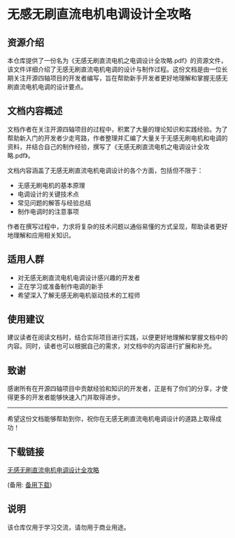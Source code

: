 # 无感无刷直流电机电调设计全攻略

## 资源介绍

本仓库提供了一份名为《无感无刷直流电机之电调设计全攻略.pdf》的资源文件，该文件详细介绍了无感无刷直流电机电调的设计与制作过程。这份文档是由一位长期关注开源四轴项目的开发者编写，旨在帮助新手开发者更好地理解和掌握无感无刷直流电机电调的设计要点。

## 文档内容概述

文档作者在关注开源四轴项目的过程中，积累了大量的理论知识和实践经验。为了帮助新入门的开发者少走弯路，作者整理并汇编了大量关于无感无刷电机和电调的资料，并结合自己的制作经验，撰写了《无感无刷直流电机之电调设计全攻略.pdf》。

文档内容涵盖了无感无刷直流电机电调设计的各个方面，包括但不限于：

- 无感无刷电机的基本原理
- 电调设计的关键技术点
- 常见问题的解答与经验总结
- 制作电调时的注意事项

作者在撰写过程中，力求将复杂的技术问题以通俗易懂的方式呈现，帮助读者更好地理解和应用相关知识。

## 适用人群

- 对无感无刷直流电机电调设计感兴趣的开发者
- 正在学习或准备制作电调的新手
- 希望深入了解无感无刷电机驱动技术的工程师

## 使用建议

建议读者在阅读文档时，结合实际项目进行实践，以便更好地理解和掌握文档中的内容。同时，读者也可以根据自己的需求，对文档中的内容进行扩展和补充。

## 致谢

感谢所有在开源四轴项目中贡献经验和知识的开发者，正是有了你们的分享，才使得更多的开发者能够快速入门并取得进步。

---

希望这份文档能够帮助到你，祝你在无感无刷直流电机电调设计的道路上取得成功！

## 下载链接
[无感无刷直流电机电调设计全攻略](https://pan.quark.cn/s/fc8f5247aeda) 

(备用: [备用下载](https://pan.baidu.com/s/1WSLDvzzAQuhAKuy4LERNww?pwd=1234))

## 说明

该仓库仅用于学习交流，请勿用于商业用途。
